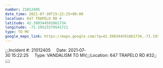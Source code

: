 ```yaml
---
number: 21012405
date_time: 2021-07-30T15:22:25+00:00
location: 647 TRAPELO RD #
latitude: 42.390344591061734
longitude: -71.19523379541711
type: TO MV
google_maps_link: https://maps.google.com/?q=42.390344591061734,-71.19523379541711
---
```


;;;Incident #: 21012405     Date: 2021‐07‐30 15:22:25     Type: VANDALISM TO MV;;;Location: 647 TRAPELO RD #32;;;;;;
